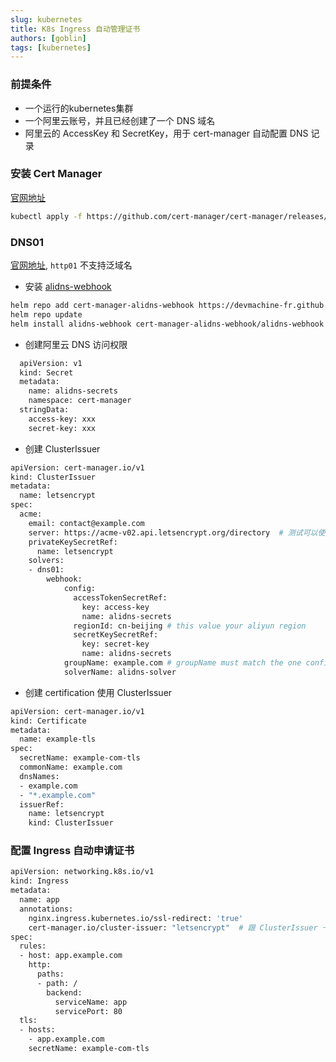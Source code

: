 ```yaml
---
slug: kubernetes
title: K8s Ingress 自动管理证书
authors: [goblin]
tags: [kubernetes]
---
```


### 前提条件
- 一个运行的kubernetes集群
- 一个阿里云账号，并且已经创建了一个 DNS 域名
- 阿里云的 AccessKey 和 SecretKey，用于 cert-manager 自动配置 DNS 记录

### 安装 Cert Manager
[官网地址](https://cert-manager.io/docs/installation/)
```bash
kubectl apply -f https://github.com/cert-manager/cert-manager/releases/download/v1.17.0/cert-manager.yaml
```

### DNS01
[官网地址](https://cert-manager.io/docs/configuration/acme/dns01/), `http01` 不支持泛域名
- 安装 [alidns-webhook](https://github.com/DEVmachine-fr/cert-manager-alidns-webhook)
```bash
helm repo add cert-manager-alidns-webhook https://devmachine-fr.github.io/cert-manager-alidns-webhook
helm repo update
helm install alidns-webhook cert-manager-alidns-webhook/alidns-webhook --set groupName=example.com
```
- 创建阿里云 DNS 访问权限
```bash
  apiVersion: v1
  kind: Secret
  metadata:
    name: alidns-secrets
    namespace: cert-manager
  stringData:
    access-key: xxx
    secret-key: xxx
```
- 创建 ClusterIssuer
```bash
apiVersion: cert-manager.io/v1
kind: ClusterIssuer
metadata:
  name: letsencrypt
spec:
  acme:
    email: contact@example.com
    server: https://acme-v02.api.letsencrypt.org/directory  # 测试可以使用 staging (https://acme-staging-v02.api.letsencrypt.org/directory)
    privateKeySecretRef:
      name: letsencrypt
    solvers:
    - dns01:
        webhook:
            config:
              accessTokenSecretRef:
                key: access-key
                name: alidns-secrets
              regionId: cn-beijing # this value your aliyun region
              secretKeySecretRef:
                key: secret-key
                name: alidns-secrets
            groupName: example.com # groupName must match the one configured on webhook deployment (see Helm chart's values) !
            solverName: alidns-solver
```
- 创建 certification 使用 ClusterIssuer
```bash
apiVersion: cert-manager.io/v1
kind: Certificate
metadata:
  name: example-tls
spec:
  secretName: example-com-tls
  commonName: example.com
  dnsNames:
  - example.com
  - "*.example.com"
  issuerRef:
    name: letsencrypt
    kind: ClusterIssuer
```

### 配置 Ingress 自动申请证书
```bash
apiVersion: networking.k8s.io/v1
kind: Ingress
metadata:
  name: app
  annotations:
    nginx.ingress.kubernetes.io/ssl-redirect: 'true'
    cert-manager.io/cluster-issuer: "letsencrypt"  # 跟 ClusterIssuer 一致
spec:
  rules:
  - host: app.example.com
    http:
      paths:
      - path: /
        backend:
          serviceName: app
          servicePort: 80
  tls:
  - hosts:
    - app.example.com
    secretName: example-com-tls
```
